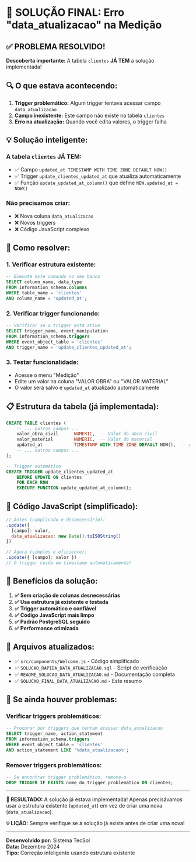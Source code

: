 # 🎯 SOLUÇÃO FINAL: Erro "data_atualizacao" na Medição

## ✅ **PROBLEMA RESOLVIDO!**

**Descoberta importante:** A tabela `clientes` **JÁ TEM** a solução implementada!

## 🔍 **O que estava acontecendo:**

1. **Trigger problemático:** Algum trigger tentava acessar campo `data_atualizacao`
2. **Campo inexistente:** Este campo não existe na tabela `clientes`
3. **Erro na atualização:** Quando você edita valores, o trigger falha

## 💡 **Solução inteligente:**

### **A tabela `clientes` JÁ TEM:**
- ✅ Campo `updated_at TIMESTAMP WITH TIME ZONE DEFAULT NOW()`
- ✅ Trigger `update_clientes_updated_at` que atualiza automaticamente
- ✅ Função `update_updated_at_column()` que define `NEW.updated_at = NOW()`

### **Não precisamos criar:**
- ❌ Nova coluna `data_atualizacao`
- ❌ Novos triggers
- ❌ Código JavaScript complexo

## 🚀 **Como resolver:**

### **1. Verificar estrutura existente:**
```sql
-- Execute este comando no seu banco
SELECT column_name, data_type 
FROM information_schema.columns 
WHERE table_name = 'clientes' 
AND column_name = 'updated_at';
```

### **2. Verificar trigger funcionando:**
```sql
-- Verificar se o trigger está ativo
SELECT trigger_name, event_manipulation 
FROM information_schema.triggers 
WHERE event_object_table = 'clientes' 
AND trigger_name = 'update_clientes_updated_at';
```

### **3. Testar funcionalidade:**
- Acesse o menu "Medição"
- Edite um valor na coluna "VALOR OBRA" ou "VALOR MATERIAL"
- O valor será salvo e `updated_at` atualizado automaticamente

## 📋 **Estrutura da tabela (já implementada):**

```sql
CREATE TABLE clientes (
    -- ... outros campos ...
    valor_obra_civil      NUMERIC,  -- Valor da obra civil
    valor_material        NUMERIC,  -- Valor do material
    updated_at            TIMESTAMP WITH TIME ZONE DEFAULT NOW(),  -- AUTOMÁTICO!
    -- ... outros campos ...
);

-- Trigger automático
CREATE TRIGGER update_clientes_updated_at 
    BEFORE UPDATE ON clientes 
    FOR EACH ROW 
    EXECUTE FUNCTION update_updated_at_column();
```

## 🔧 **Código JavaScript (simplificado):**

```javascript
// Antes (complicado e desnecessário):
.update({ 
  [campo]: valor,
  data_atualizacao: new Date().toISOString()
})

// Agora (simples e eficiente):
.update({ [campo]: valor })
// O trigger cuida do timestamp automaticamente!
```

## 🎉 **Benefícios da solução:**

1. **✅ Sem criação de colunas desnecessárias**
2. **✅ Usa estrutura já existente e testada**
3. **✅ Trigger automático e confiável**
4. **✅ Código JavaScript mais limpo**
5. **✅ Padrão PostgreSQL seguido**
6. **✅ Performance otimizada**

## 📁 **Arquivos atualizados:**

- ✅ `src/components/Welcome.js` - Código simplificado
- ✅ `SOLUCAO_RAPIDA_DATA_ATUALIZACAO.sql` - Script de verificação
- ✅ `README_SOLUCAO_DATA_ATUALIZACAO.md` - Documentação completa
- ✅ `SOLUCAO_FINAL_DATA_ATUALIZACAO.md` - Este resumo

## 🚨 **Se ainda houver problemas:**

### **Verificar triggers problemáticos:**
```sql
-- Procurar por triggers que tentam acessar data_atualizacao
SELECT trigger_name, action_statement
FROM information_schema.triggers 
WHERE event_object_table = 'clientes'
AND action_statement LIKE '%data_atualizacao%';
```

### **Remover triggers problemáticos:**
```sql
-- Se encontrar trigger problemático, remova-o
DROP TRIGGER IF EXISTS nome_do_trigger_problematico ON clientes;
```

---

**🎯 RESULTADO:** A solução já estava implementada! Apenas precisávamos usar a estrutura existente (`updated_at`) em vez de criar uma nova (`data_atualizacao`).

**💡 LIÇÃO:** Sempre verifique se a solução já existe antes de criar uma nova!

---

**Desenvolvido por:** Sistema TecSol  
**Data:** Dezembro 2024  
**Tipo:** Correção inteligente usando estrutura existente
